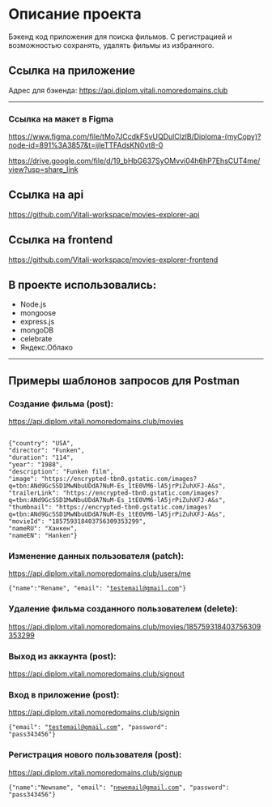 # Описание проекта
Бэкенд код приложения для поиска фильмов. С регистрацией и возможностью сохранять, удалять фильмы из избранного.

## Ссылка на приложение
Адрес для бэкенда:  https://api.diplom.vitali.nomoredomains.club

-----

### Ссылка на макет в Figma
https://www.figma.com/file/tMo7JCcdkFSvUQDulClzlB/Diploma-(myCopy)?node-id=891%3A3857&t=ijleTTFAdsKN0vt8-0

https://drive.google.com/file/d/19_bHbG637SyOMvvi04h6hP7EhsCUT4me/view?usp=share_link

## Ссылка на api
https://github.com/Vitali-workspace/movies-explorer-api

## Ссылка на frontend
https://github.com/Vitali-workspace/movies-explorer-frontend


## В проекте использовались:
- Node.js
- mongoose
- express.js
- mongoDB
- celebrate
- Яндекс.Облако

-----

## Примеры шаблонов запросов для Postman

### Создание фильма (post): 
https://api.diplom.vitali.nomoredomains.club/movies

<code>
{"country": "USA",
"director": "Funken",
"duration": "114",
"year": "1988",
"description": "Funken film",
"image": "https://encrypted-tbn0.gstatic.com/images?q=tbn:ANd9GcSSD1MwNbuUDdA7NuM-Es_1tE0VM6-lA5jrPiZuhXFJ-A&s",
"trailerLink": "https://encrypted-tbn0.gstatic.com/images?q=tbn:ANd9GcSSD1MwNbuUDdA7NuM-Es_1tE0VM6-lA5jrPiZuhXFJ-A&s",
"thumbnail": "https://encrypted-tbn0.gstatic.com/images?q=tbn:ANd9GcSSD1MwNbuUDdA7NuM-Es_1tE0VM6-lA5jrPiZuhXFJ-A&s",
"movieId": "185759318403756309353299",
"nameRU": "Ханкен",
"nameEN": "Hanken"}
</code>

### Изменение данных пользователя (patch): 
https://api.diplom.vitali.nomoredomains.club/users/me

<code>{"name":"Rename", "email": "testemail@gmail.com"}</code>

### Удаление фильма созданного пользователем (delete):
https://api.diplom.vitali.nomoredomains.club/movies/185759318403756309353299

### Выход из аккаунта (post):
https://api.diplom.vitali.nomoredomains.club/signout

### Вход в приложение (post): 
https://api.diplom.vitali.nomoredomains.club/signin

<code>{"email": "testemail@gmail.com", "password": "pass343456"}</code>

### Регистрация нового пользователя (post): 
https://api.diplom.vitali.nomoredomains.club/signup

<code>{"name":"Newname", "email": "newemail@gmail.com", "password": "pass343456"}</code>
